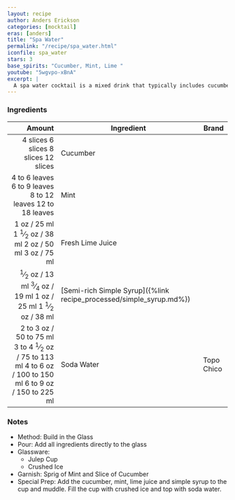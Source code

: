 ```yaml
---
layout: recipe
author: Anders Erickson
categories: [mocktail]
eras: [anders]
title: "Spa Water"
permalink: "/recipe/spa_water.html"
iconfile: spa_water
stars: 3
base_spirits: "Cucumber, Mint, Lime "
youtube: "5wgvpo-xBnA"
excerpt: |
  A spa water cocktail is a mixed drink that typically includes cucumber slices, simple syrup, lime juice, water, and sparkling water.
---
```


### Ingredients

|                                                                                                                                                                                                                                                                 Amount | Ingredient                                                          | Brand      |
| ---------------------------------------------------------------------------------------------------------------------------------------------------------------------------------------------------------------------------------------------------------------------: | ------------------------------------------------------------------- | ---------- |
|                                                                                                          <span class="onex active">4 slices </span> <span class="onehalfx">6 slices </span> <span class="twox">8 slices </span> <span class="threex">12 slices </span> | Cucumber                                                            |
|                                                                                    <span class="onex active">4 to 6 leaves </span> <span class="onehalfx">6 to 9 leaves </span> <span class="twox">8 to 12 leaves </span> <span class="threex">12 to 18 leaves </span> | Mint                                                                |
|                                                               <span class="onex active">1 oz / 25 ml</span> <span class="onehalfx">1 <sup>1</sup>&frasl;<sub>2</sub> oz / 38 ml</span> <span class="twox">2 oz / 50 ml</span> <span class="threex">3 oz / 75 ml</span> | Fresh Lime Juice                                                    |
| <span class="onex active"> <sup>1</sup>&frasl;<sub>2</sub> oz / 13 ml</span> <span class="onehalfx"> <sup>3</sup>&frasl;<sub>4</sub> oz / 19 ml</span> <span class="twox">1 oz / 25 ml</span> <span class="threex">1 <sup>1</sup>&frasl;<sub>2</sub> oz / 38 ml</span> | [Semi-rich Simple Syrup]({%link recipe_processed/simple_syrup.md%}) |
|              <span class="onex active">2 to 3 oz / 50 to 75 ml</span> <span class="onehalfx">3 to 4 <sup>1</sup>&frasl;<sub>2</sub> oz / 75 to 113 ml</span> <span class="twox">4 to 6 oz / 100 to 150 ml</span> <span class="threex">6 to 9 oz / 150 to 225 ml</span> | Soda Water                                                          | Topo Chico |

### Notes

- Method: Build in the Glass
- Pour: Add all ingredients directly to the glass
- Glassware:
  - Julep Cup
  - Crushed Ice
- Garnish: Sprig of Mint and Slice of Cucumber
- Special Prep: Add the cucumber, mint, lime juice and simple syrup to the cup and muddle. Fill the cup with crushed ice and top with soda water.

<script type="application/ld+json">
{
  "@context": "https://schema.org",
  "@type": "Recipe",
  "author": "{{ page.author }}",
  "description": "{{ page.excerpt | strip_html | replace: '"', "'" }}",
  "image": "{%- for ingredient in site.data[page.iconfile].images.ingredient limit: 1 -%}{{ ingredient.url }}{%- endfor -%}",
  "recipeIngredient": [  " 4 slices Cucumber ",
  "4 to 6 leaves Mint ",
  " 1 oz Fresh Lime Juice ",
  " 0.5 oz Semi-rich Simple Syrup",
  "2 to 3 oz Soda Water "],
  "name": "{{ page.title }}",
  "recipeInstructions": "  {
    '@type': 'HowToStep',
    'text': '- Method: Build in the Glass
'
  },  {
    '@type': 'HowToStep',
    'text': '- Pour: Add all ingredients directly to the glass
'
  },  {
    '@type': 'HowToStep',
    'text': '- Glassware:
'
  },  {
    '@type': 'HowToStep',
    'text': '  - Julep Cup
'
  },  {
    '@type': 'HowToStep',
    'text': '  - Crushed Ice
'
  },  {
    '@type': 'HowToStep',
    'text': '- Garnish: Sprig of Mint and Slice of Cucumber
'
  },  {
    '@type': 'HowToStep',
    'text': '- Special Prep: Add the cucumber, mint, lime juice and simple syrup to the cup and muddle. Fill the cup with crushed ice and top with soda water.
'
  }",
  "recipeYield": "1 cocktail",
  "recipeCategory": "cocktail"
}
</script>
